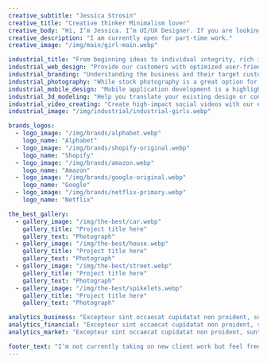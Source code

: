 ```yaml
---
creative_subtitle: "Jessica Strosin"
creative_title: "Creative thinker Minimalism lover"
creative_body: "Hi, I’m Jessica. I’m UI/UX Designer. If you are looking for Designer to build your brands and grow your business Let’s shake hands with me."
creative_description: "I am currently open for part-time work."
creative_image: "/img/main/girl-main.webp"

industrial_title: "From beginning ideas to individual integrity, rich identity from the line <span>on the paper to final projects</span>"
industrial_web_design: "Provide our customers with optimized user-friendly experience to increase the efficiency of digital products."
industrial_branding: "Understanding the business and their target customers, I’m the bridges to bring the brand closer to their clients."
industrial_photography: "While stock photography is a great option for sourcing high-quality photos, it’s important that you choose your photos thoughtfully."
industrial_mobile_design: "Mobile application development is a highlight that businesses are interested in at the moment and in the future."
industrial_3d_modeling: "Help you translate your existing design or concept into CAD or to work with you to develop the ideal design. 3D Models great for modern digital art."
industrial_video_creating: "Create high-impact social videos with our easy video maker. Use custom video templates to find the right story for your business."
industrial_image: "/img/industrial/industrial-girls.webp"

brands_logos:
  - logo_image: "/img/brands/alphabet.webp"
    logo_name: "Alphabet"
  - logo_image: "/img/brands/shopify-original.webp"
    logo_name: "Shopify"
  - logo_image: "/img/brands/amazon.webp"
    logo_name: "Amazon"
  - logo_image: "/img/brands/google-original.webp"
    logo_name: "Google"
  - logo_image: "/img/brands/netflix-primary.webp"
    logo_name: "Netflix"

the_best_gallery:
  - gallery_image: "/img/the-best/car.webp"
    gallery_title: "Project title here"
    gallery_text: "Photograph"
  - gallery_image: "/img/the-best/house.webp"
    gallery_title: "Project title here"
    gallery_text: "Photograph"
  - gallery_image: "/img/the-best/street.webp"
    gallery_title: "Project title here"
    gallery_text: "Photograph"
  - gallery_image: "/img/the-best/spikelets.webp"
    gallery_title: "Project title here"
    gallery_text: "Photograph"

analytics_business: "Excepteur sint occaecat cupidatat non proident, sunt in culpa qui officia deserunt mollit anim id est laborum."
analytics_financial: "Excepteur sint occaecat cupidatat non proident, sunt in culpa qui officia deserunt mollit anim id est laborum."
analytics_market: "Excepteur sint occaecat cupidatat non proident, sunt in culpa qui officia deserunt mollit anim id est laborum."

footer_text: "I’m not currently taking on new client work but feel free to contact me for any other inquiries."
---
```

